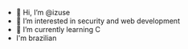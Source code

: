 - 👋 Hi, I’m @izuse
- 👀 I’m interested in security and web development
- 🌱 I’m currently learning C
- I'm brazilian 

<!---
izuse/izuse is a ✨ special ✨ repository because its `README.md` (this file) appears on your GitHub profile.
You can click the Preview link to take a look at your changes.
--->
